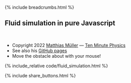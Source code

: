 {% include breadcrumbs.html %}

## Fluid simulation in pure Javascript
<div class="header_line"><br/></div>

- Copyright 2022 [Matthias Müller](www.matthiasMueller.info/tenMinutePhysics) &mdash; [Ten Minute Physics](www.youtube.com/c/TenMinutePhysics)
- See also his [GitHub pages](matthias-research.github.io/pages/tenMinutePhysics/index.html)
- Move the obstacle about with your mouse!

{% include_relative code/fluid_simulation.html %}

<p style="clear: both;"></p>

{% include share_buttons.html %}


